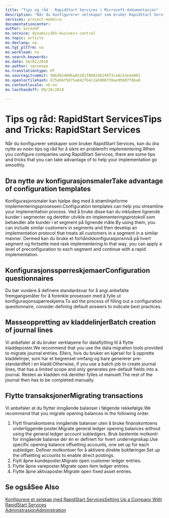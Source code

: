 ```yaml
---
title: "Tips og råd - RapidStart Services | Microsoft-dokumentasjon"
description: "Når du konfigurerer selskaper som bruker RapidStart Services, kan du dra nytte av noen tips og råd for å sikre en problemfri implementering."
services: project-madeira
documentationcenter: 
author: SorenGP
ms.service: dynamics365-business-central
ms.topic: article
ms.devlang: na
ms.tgt_pltfrm: na
ms.workload: na
ms.search.keywords: 
ms.date: 10/01/2018
ms.author: sgroespe
ms.translationtype: HT
ms.sourcegitcommit: 9dbd92409ba02281f008246194f3ce0c53e4e001
ms.openlocfilehash: 875ab6f5875a842fb4c2ab906f39ae95607f6ba8
ms.contentlocale: nb-no
ms.lasthandoff: 09/28/2018

---
```

# <a name="tips-and-tricks-rapidstart-services"></a><span data-ttu-id="c6cd8-103">Tips og råd: RapidStart Services</span><span class="sxs-lookup"><span data-stu-id="c6cd8-103">Tips and Tricks: RapidStart Services</span></span>
<span data-ttu-id="c6cd8-104">Når du konfigurerer selskaper som bruker RapidStart Services, kan du dra nytte av noen tips og råd for å sikre en problemfri implementering.</span><span class="sxs-lookup"><span data-stu-id="c6cd8-104">When you configure companies using RapidStart Services, there are some tips and tricks that you can take advantage of to help your implementation go smoothly.</span></span>  

## <a name="take-advantage-of-configuration-templates"></a><span data-ttu-id="c6cd8-105">Dra nytte av konfigurasjonsmaler</span><span class="sxs-lookup"><span data-stu-id="c6cd8-105">Take advantage of configuration templates</span></span>  
<span data-ttu-id="c6cd8-106">Konfigurasjonsmaler kan hjelpe deg med å strømlinjeforme implementeringsprosessen.</span><span class="sxs-lookup"><span data-stu-id="c6cd8-106">Configuration templates can help you streamline your implementation process.</span></span> <span data-ttu-id="c6cd8-107">Ved å bruke disse kan du inkludere lignende kunder i segmenter og deretter utvikle en implementeringsprotokoll som behandler alle kunder i et segment på lignende måte.</span><span class="sxs-lookup"><span data-stu-id="c6cd8-107">By using them, you can include similar customers in segments and then develop an implementation protocol that treats all customers in a segment in a similar manner.</span></span> <span data-ttu-id="c6cd8-108">Dermed kan du bruke et forhåndskonfigurasjonsnivå på hvert segment og fortsette med rask implementering.</span><span class="sxs-lookup"><span data-stu-id="c6cd8-108">In that way, you can apply a level of preconfiguration to each segment and continue with a rapid implementation.</span></span>  

## <a name="configuration-questionnaires"></a><span data-ttu-id="c6cd8-109">Konfigurasjonsspørreskjemaer</span><span class="sxs-lookup"><span data-stu-id="c6cd8-109">Configuration questionnaires</span></span>  
<span data-ttu-id="c6cd8-110">Du bør vurdere å definere standardsvar for å angi anbefalte fremgangsmåter for å forenkle prosessen med å fylle ut konfigurasjonsspørreskjema.</span><span class="sxs-lookup"><span data-stu-id="c6cd8-110">To aid the process of filling out a configuration questionnaire, consider defining default answers to indicate best practices.</span></span>  

## <a name="batch-creation-of-journal-lines"></a><span data-ttu-id="c6cd8-111">Masseoppretting av kladdelinjer</span><span class="sxs-lookup"><span data-stu-id="c6cd8-111">Batch creation of journal lines</span></span>  
<span data-ttu-id="c6cd8-112">Vi anbefaler at du bruker verktøyene for dataflytting til å flytte kladdeposter.</span><span class="sxs-lookup"><span data-stu-id="c6cd8-112">We recommend that you use the data migration tools provided to migrate journal entries.</span></span> <span data-ttu-id="c6cd8-113">Ellers, hvis du bruker en kjørsel for å opprette kladdelinjer, som har et begrenset omfang og bare genererer pre-standardfelt i en kladd.</span><span class="sxs-lookup"><span data-stu-id="c6cd8-113">Otherwise, if you use a batch job to create journal lines, that has a limited scope and only generates pre-default fields into a journal.</span></span> <span data-ttu-id="c6cd8-114">Resten av kladden må deretter fylles ut manuelt.</span><span class="sxs-lookup"><span data-stu-id="c6cd8-114">The rest of the journal then has to be completed manually.</span></span>  

## <a name="migrating-transactions"></a><span data-ttu-id="c6cd8-115">Flytte transaksjoner</span><span class="sxs-lookup"><span data-stu-id="c6cd8-115">Migrating transactions</span></span>  
<span data-ttu-id="c6cd8-116">Vi anbefaler at du flytter inngående balanser i følgende rekkefølge.</span><span class="sxs-lookup"><span data-stu-id="c6cd8-116">We recommend that you migrate opening balances in the following order.</span></span>  

1.  <span data-ttu-id="c6cd8-117">Flytt finanskontoens inngående balanser uten å bruke finanskontoens underliggende poster.</span><span class="sxs-lookup"><span data-stu-id="c6cd8-117">Migrate general ledger opening balances without using the general ledger account subledgers.</span></span> <span data-ttu-id="c6cd8-118">Bruk bestemte motkonti for inngående balanse der én er definert for hvert underregnskap.</span><span class="sxs-lookup"><span data-stu-id="c6cd8-118">Use specific opening balance offsetting accounts, one set up for each subledger.</span></span> <span data-ttu-id="c6cd8-119">Definer motkontoer for å aktivere direkte bokføringer.</span><span class="sxs-lookup"><span data-stu-id="c6cd8-119">Set up the offsetting accounts to enable direct postings.</span></span>  
2.  <span data-ttu-id="c6cd8-120">Flytt åpne kundeposter.</span><span class="sxs-lookup"><span data-stu-id="c6cd8-120">Migrate open customer ledger entries.</span></span>  
3.  <span data-ttu-id="c6cd8-121">Flytte åpne vareposter.</span><span class="sxs-lookup"><span data-stu-id="c6cd8-121">Migrate open item ledger entries.</span></span>  
4.  <span data-ttu-id="c6cd8-122">Flytte åpne aktivaposter.</span><span class="sxs-lookup"><span data-stu-id="c6cd8-122">Migrate open fixed asset entries.</span></span>  

## <a name="see-also"></a><span data-ttu-id="c6cd8-123">Se også</span><span class="sxs-lookup"><span data-stu-id="c6cd8-123">See Also</span></span>  
[<span data-ttu-id="c6cd8-124">Konfigurere et selskap med RapidStart Services</span><span class="sxs-lookup"><span data-stu-id="c6cd8-124">Setting Up a Company With RapidStart Services</span></span>](admin-set-up-a-company-with-rapidstart.md)  
[<span data-ttu-id="c6cd8-125">Administrasjon</span><span class="sxs-lookup"><span data-stu-id="c6cd8-125">Administration</span></span>](admin-setup-and-administration.md)

